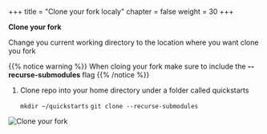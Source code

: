 +++
title = "Clone your fork localy"
chapter = false
weight = 30
+++

**Clone your fork**

Change you current working directory to the location where you want clone you fork 

{{% notice warning %}}
When cloing your fork make sure to include the **--recurse-submodules** flag
{{% /notice %}}


1. Clone repo into your home directory under a folder called quickstarts

    `mkdir ~/quickstarts`
    `git clone --recurse-submodules `

![Clone your fork](/images/clone-your-fork.gif)

